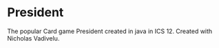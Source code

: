 # President
The popular Card game President created in java in ICS 12. Created with Nicholas Vadivelu.
